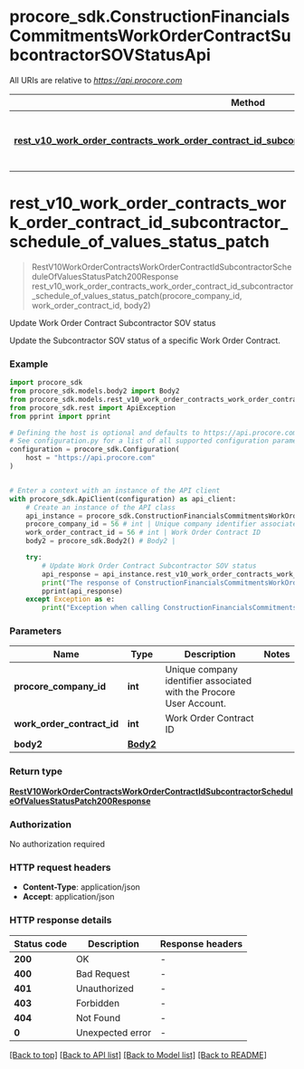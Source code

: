 # procore_sdk.ConstructionFinancialsCommitmentsWorkOrderContractSubcontractorSOVStatusApi

All URIs are relative to *https://api.procore.com*

Method | HTTP request | Description
------------- | ------------- | -------------
[**rest_v10_work_order_contracts_work_order_contract_id_subcontractor_schedule_of_values_status_patch**](ConstructionFinancialsCommitmentsWorkOrderContractSubcontractorSOVStatusApi.md#rest_v10_work_order_contracts_work_order_contract_id_subcontractor_schedule_of_values_status_patch) | **PATCH** /rest/v1.0/work_order_contracts/{work_order_contract_id}/subcontractor_schedule_of_values_status | Update Work Order Contract Subcontractor SOV status


# **rest_v10_work_order_contracts_work_order_contract_id_subcontractor_schedule_of_values_status_patch**
> RestV10WorkOrderContractsWorkOrderContractIdSubcontractorScheduleOfValuesStatusPatch200Response rest_v10_work_order_contracts_work_order_contract_id_subcontractor_schedule_of_values_status_patch(procore_company_id, work_order_contract_id, body2)

Update Work Order Contract Subcontractor SOV status

Update the Subcontractor SOV status of a specific Work Order Contract.

### Example


```python
import procore_sdk
from procore_sdk.models.body2 import Body2
from procore_sdk.models.rest_v10_work_order_contracts_work_order_contract_id_subcontractor_schedule_of_values_status_patch200_response import RestV10WorkOrderContractsWorkOrderContractIdSubcontractorScheduleOfValuesStatusPatch200Response
from procore_sdk.rest import ApiException
from pprint import pprint

# Defining the host is optional and defaults to https://api.procore.com
# See configuration.py for a list of all supported configuration parameters.
configuration = procore_sdk.Configuration(
    host = "https://api.procore.com"
)


# Enter a context with an instance of the API client
with procore_sdk.ApiClient(configuration) as api_client:
    # Create an instance of the API class
    api_instance = procore_sdk.ConstructionFinancialsCommitmentsWorkOrderContractSubcontractorSOVStatusApi(api_client)
    procore_company_id = 56 # int | Unique company identifier associated with the Procore User Account.
    work_order_contract_id = 56 # int | Work Order Contract ID
    body2 = procore_sdk.Body2() # Body2 | 

    try:
        # Update Work Order Contract Subcontractor SOV status
        api_response = api_instance.rest_v10_work_order_contracts_work_order_contract_id_subcontractor_schedule_of_values_status_patch(procore_company_id, work_order_contract_id, body2)
        print("The response of ConstructionFinancialsCommitmentsWorkOrderContractSubcontractorSOVStatusApi->rest_v10_work_order_contracts_work_order_contract_id_subcontractor_schedule_of_values_status_patch:\n")
        pprint(api_response)
    except Exception as e:
        print("Exception when calling ConstructionFinancialsCommitmentsWorkOrderContractSubcontractorSOVStatusApi->rest_v10_work_order_contracts_work_order_contract_id_subcontractor_schedule_of_values_status_patch: %s\n" % e)
```



### Parameters


Name | Type | Description  | Notes
------------- | ------------- | ------------- | -------------
 **procore_company_id** | **int**| Unique company identifier associated with the Procore User Account. | 
 **work_order_contract_id** | **int**| Work Order Contract ID | 
 **body2** | [**Body2**](Body2.md)|  | 

### Return type

[**RestV10WorkOrderContractsWorkOrderContractIdSubcontractorScheduleOfValuesStatusPatch200Response**](RestV10WorkOrderContractsWorkOrderContractIdSubcontractorScheduleOfValuesStatusPatch200Response.md)

### Authorization

No authorization required

### HTTP request headers

 - **Content-Type**: application/json
 - **Accept**: application/json

### HTTP response details

| Status code | Description | Response headers |
|-------------|-------------|------------------|
**200** | OK |  -  |
**400** | Bad Request |  -  |
**401** | Unauthorized |  -  |
**403** | Forbidden |  -  |
**404** | Not Found |  -  |
**0** | Unexpected error |  -  |

[[Back to top]](#) [[Back to API list]](../README.md#documentation-for-api-endpoints) [[Back to Model list]](../README.md#documentation-for-models) [[Back to README]](../README.md)

